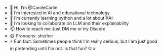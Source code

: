 - 👋 Hi, I’m @CaroleCarlin
- 👀 I’m interested in AI and educational technology
- 🌱 I’m currently learning python and a lot about XAI
- 💞️ I’m looking to collaborate on LLM and their explainability
- 📫 How to reach me Just DM me or try Discord
- 😄 Pronouns: she/her
- ⚡ Fun fact: Sometimes people think I'm really serious, but I am just good in pretending until I'm not. Is that fun? O.o

<!---
CaroleCarlin/CaroleCarlin is a ✨ special ✨ repository because its `README.md` (this file) appears on your GitHub profile.
You can click the Preview link to take a look at your changes.
--->
